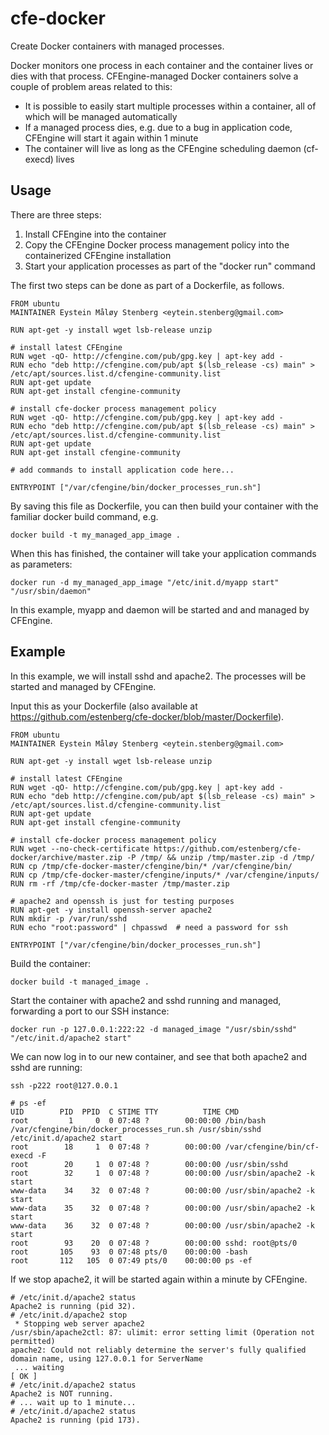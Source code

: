 cfe-docker
==========

Create Docker containers with managed processes.

Docker monitors one process in each container and the container lives or dies with that process.
CFEngine-managed Docker containers solve a couple of problem areas related to this:
* It is possible to easily start multiple processes within a container, all of which will be managed automatically
* If a managed process dies, e.g. due to a bug in application code, CFEngine will start it again within 1 minute
* The container will live as long as the CFEngine scheduling daemon (cf-execd) lives


## Usage

There are three steps:

1. Install CFEngine into the container
2. Copy the CFEngine Docker process management policy into the containerized CFEngine installation
3. Start your application processes as part of the "docker run" command

The first two steps can be done as part of a Dockerfile, as follows.

```
FROM ubuntu
MAINTAINER Eystein Måløy Stenberg <eytein.stenberg@gmail.com>

RUN apt-get -y install wget lsb-release unzip

# install latest CFEngine
RUN wget -qO- http://cfengine.com/pub/gpg.key | apt-key add -
RUN echo "deb http://cfengine.com/pub/apt $(lsb_release -cs) main" > /etc/apt/sources.list.d/cfengine-community.list
RUN apt-get update
RUN apt-get install cfengine-community

# install cfe-docker process management policy
RUN wget -qO- http://cfengine.com/pub/gpg.key | apt-key add -
RUN echo "deb http://cfengine.com/pub/apt $(lsb_release -cs) main" > /etc/apt/sources.list.d/cfengine-community.list
RUN apt-get update
RUN apt-get install cfengine-community

# add commands to install application code here...

ENTRYPOINT ["/var/cfengine/bin/docker_processes_run.sh"]
```

By saving this file as Dockerfile, you can then build your container with the familiar docker build command, e.g.
```
docker build -t my_managed_app_image .
```

When this has finished, the container will take your application commands as parameters:
```
docker run -d my_managed_app_image "/etc/init.d/myapp start" "/usr/sbin/daemon"
```

In this example, myapp and daemon will be started and and managed by CFEngine.

## Example

In this example, we will install sshd and apache2.
The processes will be started and managed by CFEngine.

Input this as your Dockerfile (also available at https://github.com/estenberg/cfe-docker/blob/master/Dockerfile).

```
FROM ubuntu
MAINTAINER Eystein Måløy Stenberg <eytein.stenberg@gmail.com>

RUN apt-get -y install wget lsb-release unzip

# install latest CFEngine
RUN wget -qO- http://cfengine.com/pub/gpg.key | apt-key add -
RUN echo "deb http://cfengine.com/pub/apt $(lsb_release -cs) main" > /etc/apt/sources.list.d/cfengine-community.list
RUN apt-get update
RUN apt-get install cfengine-community

# install cfe-docker process management policy
RUN wget --no-check-certificate https://github.com/estenberg/cfe-docker/archive/master.zip -P /tmp/ && unzip /tmp/master.zip -d /tmp/
RUN cp /tmp/cfe-docker-master/cfengine/bin/* /var/cfengine/bin/
RUN cp /tmp/cfe-docker-master/cfengine/inputs/* /var/cfengine/inputs/
RUN rm -rf /tmp/cfe-docker-master /tmp/master.zip

# apache2 and openssh is just for testing purposes
RUN apt-get -y install openssh-server apache2
RUN mkdir -p /var/run/sshd
RUN echo "root:password" | chpasswd  # need a password for ssh

ENTRYPOINT ["/var/cfengine/bin/docker_processes_run.sh"]
```

Build the container:
```
docker build -t managed_image .
```

Start the container with apache2 and sshd running and managed, forwarding a port to our SSH instance:

```
docker run -p 127.0.0.1:222:22 -d managed_image "/usr/sbin/sshd" "/etc/init.d/apache2 start"
```

We can now log in to our new container, and see that both apache2 and sshd are running:

```
ssh -p222 root@127.0.0.1

# ps -ef
UID        PID  PPID  C STIME TTY          TIME CMD
root         1     0  0 07:48 ?        00:00:00 /bin/bash /var/cfengine/bin/docker_processes_run.sh /usr/sbin/sshd /etc/init.d/apache2 start
root        18     1  0 07:48 ?        00:00:00 /var/cfengine/bin/cf-execd -F
root        20     1  0 07:48 ?        00:00:00 /usr/sbin/sshd
root        32     1  0 07:48 ?        00:00:00 /usr/sbin/apache2 -k start
www-data    34    32  0 07:48 ?        00:00:00 /usr/sbin/apache2 -k start
www-data    35    32  0 07:48 ?        00:00:00 /usr/sbin/apache2 -k start
www-data    36    32  0 07:48 ?        00:00:00 /usr/sbin/apache2 -k start
root        93    20  0 07:48 ?        00:00:00 sshd: root@pts/0 
root       105    93  0 07:48 pts/0    00:00:00 -bash
root       112   105  0 07:49 pts/0    00:00:00 ps -ef
```

If we stop apache2, it will be started again within a minute by CFEngine.

```
# /etc/init.d/apache2 status
Apache2 is running (pid 32).
# /etc/init.d/apache2 stop
 * Stopping web server apache2                                                                                                                         /usr/sbin/apache2ctl: 87: ulimit: error setting limit (Operation not permitted)
apache2: Could not reliably determine the server's fully qualified domain name, using 127.0.0.1 for ServerName
 ... waiting                                                                                                                                    [ OK ]
# /etc/init.d/apache2 status
Apache2 is NOT running.
# ... wait up to 1 minute...
# /etc/init.d/apache2 status
Apache2 is running (pid 173).
```
